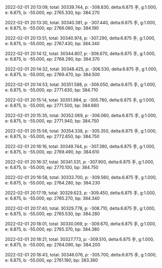 2022-02-01 20:13:09, total: 30339.744, p: -308.830, delta:6.875 手, g:1.000, e: 6.875, b: -55.000, ep: 2765.330, bp: 384.270

2022-02-01 20:13:30, total: 30340.381, p: -307.440, delta:6.875 手, g:1.000, e: 6.875, b: -55.000, ep: 2766.080, bp: 384.190

2022-02-01 20:13:51, total: 30340.974, p: -307.290, delta:6.875 手, g:1.000, e: 6.875, b: -55.000, ep: 2767.430, bp: 384.340

2022-02-01 20:14:12, total: 30344.807, p: -306.670, delta:6.875 手, g:1.000, e: 6.875, b: -55.000, ep: 2768.290, bp: 384.370

2022-02-01 20:14:32, total: 30348.425, p: -306.530, delta:6.875 手, g:1.000, e: 6.875, b: -55.000, ep: 2769.470, bp: 384.500

2022-02-01 20:14:53, total: 30351.588, p: -306.050, delta:6.875 手, g:1.000, e: 6.875, b: -55.000, ep: 2771.630, bp: 384.710

2022-02-01 20:15:14, total: 30351.984, p: -305.780, delta:6.875 手, g:1.000, e: 6.875, b: -55.000, ep: 2771.500, bp: 384.660

2022-02-01 20:15:35, total: 30352.069, p: -306.060, delta:6.875 手, g:1.000, e: 6.875, b: -55.000, ep: 2771.940, bp: 384.750

2022-02-01 20:15:56, total: 30354.338, p: -305.350, delta:6.875 手, g:1.000, e: 6.875, b: -55.000, ep: 2772.650, bp: 384.750

2022-02-01 20:16:16, total: 30349.744, p: -307.390, delta:6.875 手, g:1.000, e: 6.875, b: -55.000, ep: 2769.490, bp: 384.610

2022-02-01 20:16:37, total: 30341.531, p: -307.900, delta:6.875 手, g:1.000, e: 6.875, b: -55.000, ep: 2770.100, bp: 384.750

2022-02-01 20:16:58, total: 30333.700, p: -309.560, delta:6.875 手, g:1.000, e: 6.875, b: -55.000, ep: 2764.280, bp: 384.230

2022-02-01 20:17:19, total: 30329.623, p: -309.450, delta:6.875 手, g:1.000, e: 6.875, b: -55.000, ep: 2765.270, bp: 384.340

2022-02-01 20:17:40, total: 30329.778, p: -308.710, delta:6.875 手, g:1.000, e: 6.875, b: -55.000, ep: 2765.530, bp: 384.280

2022-02-01 20:18:01, total: 30330.069, p: -309.670, delta:6.875 手, g:1.000, e: 6.875, b: -55.000, ep: 2765.370, bp: 384.380

2022-02-01 20:18:21, total: 30327.773, p: -309.510, delta:6.875 手, g:1.000, e: 6.875, b: -55.000, ep: 2764.090, bp: 384.200

2022-02-01 20:18:43, total: 30346.076, p: -305.700, delta:6.875 手, g:1.000, e: 6.875, b: -55.000, ep: 2761.180, bp: 383.360